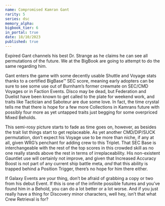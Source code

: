 ```yaml
---
name: Compromised Kamran Gant
rarity: 5
series: dsc
memory_alpha:
bigbook_tier: 6
in_portal: true
date: 18/10/2023
published: true
---
```


Expired Gant channels his best Dr. Strange as he claims he can see all permutations of the future. We at the BigBook are going to attempt to do the same regarding him.

Gant enters the game with some decently usable Shuttle and Voyage stats thanks to a certified BigBase™ SEC score, meaning early adopters can be sure to see some use out of Burnham’s former crewmate on SEC/CMD Voyages or in Faction Events. Disco may be dead, but Federation and Duelist have been known to get called to the plate for weekend work, and traits like Tactician and Saboteur are due some love. In fact, the time crystal tells me that there is hope for a few more Collections in Kamrans future with possibly four more as yet untapped traits just begging for some overpriced Mixed Beholds.

This semi-rosy picture starts to fade as time goes on, however, as besides the trait list things start to get replaceable. As yet another CMD/DIP/SUCK permutation, don’t expect his Voyage use to be more than niche, if any at all, given WRG’s penchant for adding crew to this Triplet. That SEC Base is interchangeable with the rest of the top scores in this crowded skill as no one really stands above the rest in terms of irreplaceability. His non-existent Gauntlet use will certainly not improve, and given that Increased Accuracy Boost is not part of any current ship battle meta, *and* that this ability is trapped behind a Position Trigger, there’s no hope for him there either.

If Galaxy Events are your thing, don’t be afraid of grabbing a copy or two from his debut Event. If this is one of the infinite possible futures and you’ve found him in a Behold, you can do a lot better or a lot worse. And if you just really have a thing for Discovery minor characters, well hey, isn’t that what Crew Retrieval is for?
